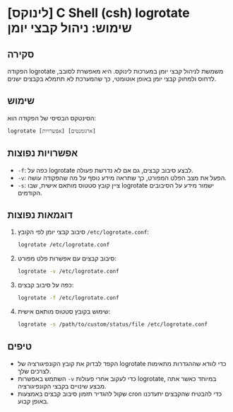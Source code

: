 # [לינוקס] C Shell (csh) logrotate שימוש: ניהול קבצי יומן

## סקירה
הפקודה logrotate משמשת לניהול קבצי יומן במערכות לינוקס. היא מאפשרת לסובב, לדחוס ולמחוק קבצי יומן באופן אוטומטי, כך שהמערכת לא תתמלא בקבצים ישנים.

## שימוש
הסינטקס הבסיסי של הפקודה הוא:
```
logrotate [אפשרויות] [ארגומנטים]
```

## אפשרויות נפוצות
- `-f`: כפה על logrotate לבצע סיבוב קבצים, גם אם לא נדרשת פעולה.
- `-v`: הפעל את מצב הפלט המפורט, כך שתראה מידע נוסף על מה שהפקודה עושה.
- `-s`: ציין קובץ סטטוס מותאם אישית, שבו logrotate ישמור מידע על הסיבובים הקודמים.

## דוגמאות נפוצות
1. סיבוב קבצי יומן לפי הקובץ `/etc/logrotate.conf`:
   ```bash
   logrotate /etc/logrotate.conf
   ```

2. סיבוב קבצים עם אפשרות פלט מפורט:
   ```bash
   logrotate -v /etc/logrotate.conf
   ```

3. כפה על סיבוב קבצים:
   ```bash
   logrotate -f /etc/logrotate.conf
   ```

4. שימוש בקובץ סטטוס מותאם אישית:
   ```bash
   logrotate -s /path/to/custom/status/file /etc/logrotate.conf
   ```

## טיפים
- הקפד לבדוק את קובץ הקונפיגורציה של logrotate כדי לוודא שההגדרות מתאימות לצרכים שלך.
- השתמש באפשרות `-v` כדי לעקוב אחרי פעולות logrotate, במיוחד כאשר אתה מבצע שינויים בקבצי הקונפיגורציה.
- שקול להגדיר תזמון סיבוב קבצים באמצעות cron כדי להבטיח שהקבצים יתעדכנו באופן קבוע.